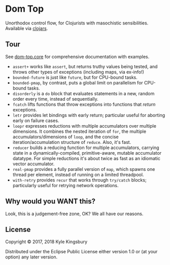 # Dom Top

Unorthodox control flow, for Clojurists with masochistic sensibilities.
Available via [clojars](https://clojars.org/dom-top).

## Tour

See [dom-top.core](src/dom_top/core.clj) for comprehensive documentation with
examples.

- `assert+` works like `assert`, but returns truthy values being tested, and
  throws other types of exceptions (including maps, via ex-info!)
- `bounded-future` is just like `future`, but for CPU-bound tasks.
- `bounded-pmap`, by contrast, puts a global limit on parallelism for CPU-bound
  tasks.
- `disorderly` is a `do` block that evaluates statements in a new, random order
  every time, instead of sequentially.
- `fcatch` lifts functions that throw exceptions into functions that *return*
  exceptions.
- `letr` provides let bindings with early return; particular useful for
  aborting early on failure cases.
- `loopr` expresses reductions with multiple accumulators over multiple
  dimensions. It combines the nested iteration of `for`, the multiple
  accumulators/dimensions of `loop`, and the concise iteration/accumulation
  structure of `reduce`. Also, it's fast.
- `reducer` builds a reducing function for multiple accumulators, carrying
  state in a dynamically-compiled, primitive-aware, mutable accumulator
  datatype. For simple reductions it's about twice as fast as an idiomatic
  vector accumulator.
- `real-pmap` provides a fully parallel version of `map`, which spawns one
  thread per element, instead of running on a limited threadpool.
- `with-retry` provides `recur` that works through `try/catch` blocks;
  particularly useful for retrying network operations.

## Why would you WANT this?

Look, this is a judgement-free zone, OK? We all have our reasons.

## License

Copyright © 2017, 2018 Kyle Kingsbury

Distributed under the Eclipse Public License either version 1.0 or (at
your option) any later version.
